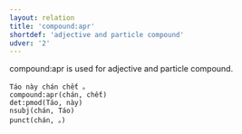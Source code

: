 ```yaml
---
layout: relation
title: 'compound:apr'
shortdef: 'adjective and particle compound'
udver: '2'
---
```


compound:apr is used for adjective and particle compound.

~~~ sdparse
Táo này chán chết 。
compound:apr(chán, chết)
det:pmod(Táo, này)
nsubj(chán, Táo)
punct(chán, 。)
~~~

<!-- Interlanguage links updated Út 9. května 2023, 20:04:05 CEST -->
